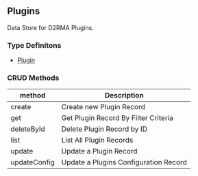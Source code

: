 ## Plugins
Data Store for D2RMA Plugins.

### Type Definitons
- [Plugin](./types/Plugin.ts)

### CRUD Methods
| method      | Description |
| ----------- | ----------- |
| create      | Create new Plugin Record |
| get   | Get Plugin Record By Filter Criteria |
| deleteById   | Delete Plugin Record by ID |
| list   | List All Plugin Records |
| update   | Update a Plugin Record |
| updateConfig   | Update a Plugins Configuration Record |
